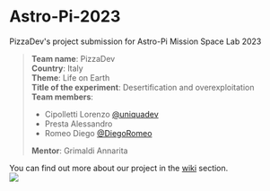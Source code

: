 # Astro-Pi-2023
PizzaDev's project submission for Astro-Pi Mission Space Lab 2023  

> **Team name**: PizzaDev  
**Country**: Italy  
**Theme**: Life on Earth  
**Title of the experiment**: Desertification and overexploitation  
**Team members**:
> - Cipolletti Lorenzo [@uniquadev](https://github.com/uniquadev/)  
> - Presta Alessandro  
> - Romeo Diego [@DiegoRomeo](https://github.com/DiegoRomeo)  
>
> **Mentor**: Grimaldi Annarita  

You can find out more about our project in the [wiki](https://github.com/uniquadev/Astro-Pi-2023/wiki) section.  
![](https://astro-pi.org/assets/hero_earth_iss-5d69468d20acbeaff805351b78d1960c879981a652d5cf2a339b0521e31a0ece9d7c045251568d14cadd74860bb1ece6b58d24357273da10846c87e83d313b26.svg)
